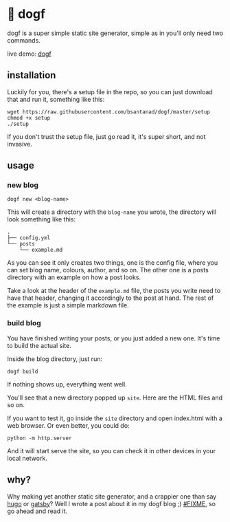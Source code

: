 # 🐶 dogf

dogf is a super simple static site generator, simple as in you'll only need two
commands.

live demo: [dogf](https://blog-943yc.ondigitalocean.app/)

## installation

Luckily for you, there's a setup file in the repo, so you can just download
that and run it, something like this:
```
wget https://raw.githubusercontent.com/bsantanad/dogf/master/setup
chmod +x setup
./setup
```

If you don't trust the setup file, just go read it, it's super short, and not
invasive.

## usage

### new blog

```
dogf new <blog-name> 
```
This will create a directory with the `blog-name` you wrote, the directory will
look something like this:
```
.
├── config.yml
└── posts
    └── example.md
```
As you can see it only creates two things, one is the config file, where you
can set blog name, colours, author, and so on. The other one is a posts
directory with an example on how a post looks.

Take a look at the header of the `example.md` file, the posts you write need
to have that header, changing it accordingly to the post at hand. The rest of
the example is just a simple markdown file.

### build blog 

You have finished writing your posts, or you just added a new one. It's time
to build the actual site.

Inside the blog directory, just run:
```
dogf build
```
If nothing shows up, everything went well.

You'll see that a new directory popped up `site`. Here are the HTML files and
so on.

If you want to test it, go inside the `site` directory and open index.html with
a web browser. Or even better, you could do:

```
python -m http.server
```

And it will start serve the site, so you can check it in other devices in your
local network.

## why? 

Why making yet another static site generator, and a crappier one than say
[hugo](gohugo.io) or [gatsby](https://www.gatsbyjs.com/)? Well I wrote a post
about it in my dogf blog ;) [#FIXME](bsantanad.com), so go ahead and read it.
